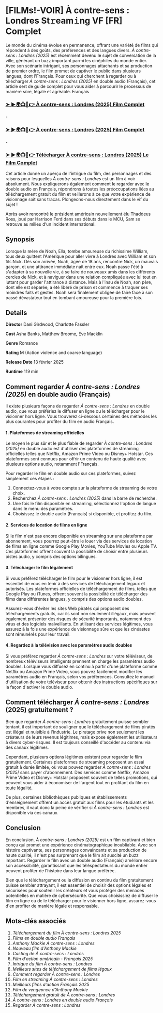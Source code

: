 # [FILMs!-VOIR] À contre-sens : Londres St𝚛eam𝚒ng VF [FR] Com𝚙let

Le monde du cinéma évolue en permanence, offrant une variété de films qui répondent à des goûts, des préférences et des langues divers. *À contre-sens : Londres (2025)* est récemment devenu le sujet de conversation de la ville, générant un buzz important parmi les cinéphiles du monde entier. Avec son scénario intrigant, ses personnages attachants et sa production de premier ordre, le film promet de captiver le public dans plusieurs langues, dont l'Français. Pour ceux qui cherchent à regarder ou à télécharger *À contre-sens : Londres (2025)* en double audio (Français), cet article sert de guide complet pour vous aider à parcourir le processus de manière sûre, légale et agréable.
Français

<h3><a href="https://tinyurl.com/y4zdu3tt">➤ ►🌍📺📱👉 À contre-sens : Londres (2025) Film Complet</a></h3>
-
<h3><a href="https://tinyurl.com/y4zdu3tt">➤ ►🌍📺📱👉 À contre-sens : Londres (2025) Film Complet</a></h3>
-
<h3><a href="https://tinyurl.com/y4zdu3tt">➤ ►🌍📺📱👉 Télécharger À contre-sens : Londres (2025) Le Film Complet</a></h3>

Cet article donne un aperçu de l'intrigue du film, des personnages et des raisons pour lesquelles *À contre-sens : Londres* est un film à voir absolument. Nous expliquerons également comment le regarder avec le double audio en Français, répondrons à toutes les préoccupations liées au téléchargement gratuit du film et veillerons à ce que votre expérience de visionnage soit sans tracas. Plongeons-nous directement dans le vif du sujet !

Après avoir rencontré le président américain nouvellement élu Thaddeus Ross, joué par Harrison Ford dans ses débuts dans le MCU, Sam se retrouve au milieu d'un incident international.

Synopsis
-
Lorsque la mère de Noah, Ella, tombe amoureuse du richissime William, tous deux quittent l'Amérique pour aller vivre à Londres avec William et son fils Nick. Dès son arrivée, Noah, âgée de 18 ans, rencontre Nick, un mauvais garçon, et une attirance immédiate naît entre eux. Noah passe l'été à s'adapter à sa nouvelle vie, à se faire de nouveaux amis dans les différents cercles de Nick, et à naviguer dans une relation compliquée avec lui tout en luttant pour garder l'attirance à distance. Mais à l'insu de Noah, son père, dont elle est séparée, a été libéré de prison et commence à traquer ses moindres faits et gestes. Noah sera finalement obligée de faire face à son passé dévastateur tout en tombant amoureuse pour la première fois.

Details 
-
**Director**
Dani Girdwood, Charlotte Fassler 

**Cast**
Asha Banks, Matthew Broome, Eve Macklin

**Genre**
Romance

**Rating**
M (Action violence and coarse language)

**Release Date**
13 février 2025

**Runtime**
119 min

Comment regarder *À contre-sens : Londres (2025)* en double audio (Français)
-
Il existe plusieurs façons de regarder *À contre-sens : Londres* en double audio, que vous préfériez le diffuser en ligne ou le télécharger pour le visionner hors ligne. Vous trouverez ci-dessous certaines des méthodes les plus courantes pour profiter du film en audio Français.

#### 1. **Plateformes de streaming officielles**

Le moyen le plus sûr et le plus fiable de regarder *À contre-sens : Londres (2025)* en double audio est d'utiliser des plateformes de streaming officielles telles que Netflix, Amazon Prime Video ou Disney+ Hotstar. Ces plateformes sont connues pour offrir un contenu de haute qualité avec plusieurs options audio, notamment l'Français.

Pour regarder le film en double audio sur ces plateformes, suivez simplement ces étapes :
1. Connectez-vous à votre compte sur la plateforme de streaming de votre choix.
2. Recherchez *À contre-sens : Londres (2025)* dans la barre de recherche.
3. Une fois le film disponible en streaming, sélectionnez l'option de langue dans le menu des paramètres.
4. Choisissez le double audio (Français) si disponible, et profitez du film.

#### 2. **Services de location de films en ligne**

Si le film n'est pas encore disponible en streaming sur une plateforme par abonnement, vous pourrez peut-être le louer via des services de location de films en ligne comme Google Play Movies, YouTube Movies ou Apple TV. Ces plateformes offrent souvent la possibilité de choisir entre plusieurs pistes audio, y compris des options bilingues.

#### 3. **Télécharger le film légalement**

Si vous préférez télécharger le film pour le visionner hors ligne, il est essentiel de vous en tenir à des services de téléchargement légaux et autorisés. Les plateformes officielles de téléchargement de films, telles que Google Play ou iTunes, offrent souvent la possibilité de télécharger des films dans différentes langues, y compris des options audio doubles.

Assurez-vous d'éviter les sites Web piratés qui proposent des téléchargements gratuits, car ils sont non seulement illégaux, mais peuvent également présenter des risques de sécurité importants, notamment des virus et des logiciels malveillants. En utilisant des services légitimes, vous assurez à la fois une expérience de visionnage sûre et que les cinéastes sont rémunérés pour leur travail.

#### 4. **Regardez à la télévision avec les paramètres audio doubles**

Si vous préférez regarder *À contre-sens : Londres* sur votre téléviseur, de nombreux téléviseurs intelligents prennent en charge les paramètres audio doubles. Lorsque vous diffusez en continu à partir d'une plateforme comme Netflix ou Amazon Prime Video, vous pouvez facilement modifier les paramètres audio en Français, selon vos préférences. Consultez le manuel d'utilisation de votre téléviseur pour obtenir des instructions spécifiques sur la façon d'activer le double audio.

Comment télécharger *À contre-sens : Londres* (2025) gratuitement ?
-
Bien que regarder *À contre-sens : Londres* gratuitement puisse sembler tentant, il est important de souligner que le téléchargement de films piratés est illégal et nuisible à l'industrie. Le piratage prive non seulement les créateurs de leurs revenus légitimes, mais expose également les utilisateurs à divers cyber-risques. Il est toujours conseillé d'accéder au contenu via des canaux légitimes.

Cependant, plusieurs options légitimes existent pour regarder le film gratuitement. Certaines plateformes de streaming proposent un essai gratuit à durée limitée, où vous pouvez regarder *À contre-sens : Londres (2025)* sans payer d'abonnement. Des services comme Netflix, Amazon Prime Video et Disney+ Hotstar proposent souvent de telles promotions, qui peuvent vous aider à économiser de l'argent tout en profitant du film en toute légalité.

De plus, certaines bibliothèques publiques et établissements d'enseignement offrent un accès gratuit aux films pour les étudiants et les membres, il vaut donc la peine de vérifier si *À contre-sens : Londres* est disponible via ces canaux.

Conclusion
-
En conclusion, *À contre-sens : Londres (2025)* est un film captivant et bien conçu qui promet une expérience cinématographique inoubliable. Avec son histoire captivante, ses personnages convaincants et sa production de haute qualité, il n'est pas surprenant que le film ait suscité un buzz important. Regarder le film avec un double audio (Français) améliore encore son accessibilité, garantissant que les téléspectateurs du monde entier peuvent profiter de l'histoire dans leur langue préférée.

Bien que le téléchargement ou la diffusion en continu du film gratuitement puisse sembler attrayant, il est essentiel de choisir des options légales et sécurisées pour soutenir les créateurs et vous protéger des menaces potentielles en matière de cybersécurité. Que vous choisissiez de diffuser le film en ligne ou de le télécharger pour le visionner hors ligne, assurez-vous d'en profiter de manière légale et responsable.

Mots-clés associés
-
1. *Téléchargement du film À contre-sens : Londres 2025*
2. *Films en double audio Français*
3. *Anthony Mackie À contre-sens : Londres*
4. *Nouveau film d'Anthony Mackie*
5. *Casting de À contre-sens : Londres*
6. *Film d'action américain - Français 2025*
7. *Intrigue du film À contre-sens : Londres*
8. *Meilleurs sites de téléchargement de films légaux*
9. *Comment regarder À contre-sens : Londres*
10. *Film en streaming À contre-sens : Londres*
11. *Meilleurs films d'action Français 2025*
12. *Film de vengeance d'Anthony Mackie*
13. *Téléchargement gratuit de À contre-sens : Londres*
14. *À contre-sens : Londres en double audio Français*
15. *Regarder À contre-sens : Londres*
